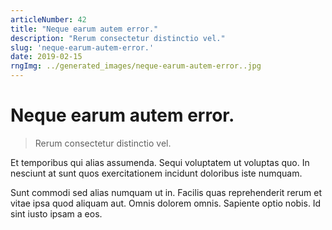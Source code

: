 ```yaml
---
articleNumber: 42
title: "Neque earum autem error."
description: "Rerum consectetur distinctio vel."
slug: 'neque-earum-autem-error.'
date: 2019-02-15
rngImg: ../generated_images/neque-earum-autem-error..jpg
---
```


# Neque earum autem error.

> Rerum consectetur distinctio vel.

Et temporibus qui alias assumenda. Sequi voluptatem ut voluptas quo. In nesciunt at sunt quos exercitationem incidunt doloribus iste numquam.
 Sunt commodi sed alias numquam ut in. Facilis quas reprehenderit rerum et vitae ipsa quod aliquam aut. Omnis dolorem omnis. Sapiente optio nobis. Id sint iusto ipsam a eos.
